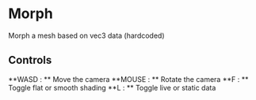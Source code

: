 # Morph

Morph a mesh based on vec3 data (hardcoded)

## Controls

**WASD : ** Move the camera
**MOUSE : ** Rotate the camera
**F : ** Toggle flat or smooth shading
**L : ** Toggle live or static data

